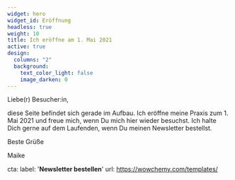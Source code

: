 ```yaml
---
widget: hero
widget_id: Eröffnung
headless: true
weight: 10
title: Ich eröffne am 1. Mai 2021
active: true
design:
  columns: "2"
  background:
    text_color_light: false
    image_darken: 0
---
```

Liebe(r) Besucher:in,

diese Seite befindet sich gerade im Aufbau. Ich eröffne meine Praxis zum 1. Mai 2021 und freue mich, wenn Du mich hier wieder besuchst. Ich halte Dich gerne auf dem Laufenden, wenn Du meinen Newsletter bestellst.

Beste Grüße

Maike

cta:
  label: '**Newsletter bestellen**'
  url: https://wowchemy.com/templates/

